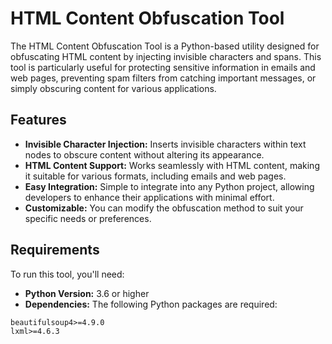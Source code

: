 # HTML Content Obfuscation Tool

The HTML Content Obfuscation Tool is a Python-based utility designed for obfuscating HTML content by injecting invisible characters and spans. This tool is particularly useful for protecting sensitive information in emails and web pages, preventing spam filters from catching important messages, or simply obscuring content for various applications. 

## Features

- **Invisible Character Injection:** Inserts invisible characters within text nodes to obscure content without altering its appearance.
- **HTML Content Support:** Works seamlessly with HTML content, making it suitable for various formats, including emails and web pages.
- **Easy Integration:** Simple to integrate into any Python project, allowing developers to enhance their applications with minimal effort.
- **Customizable:** You can modify the obfuscation method to suit your specific needs or preferences.

## Requirements

To run this tool, you'll need:

- **Python Version:** 3.6 or higher
- **Dependencies:** The following Python packages are required:

```plaintext
beautifulsoup4>=4.9.0
lxml>=4.6.3
